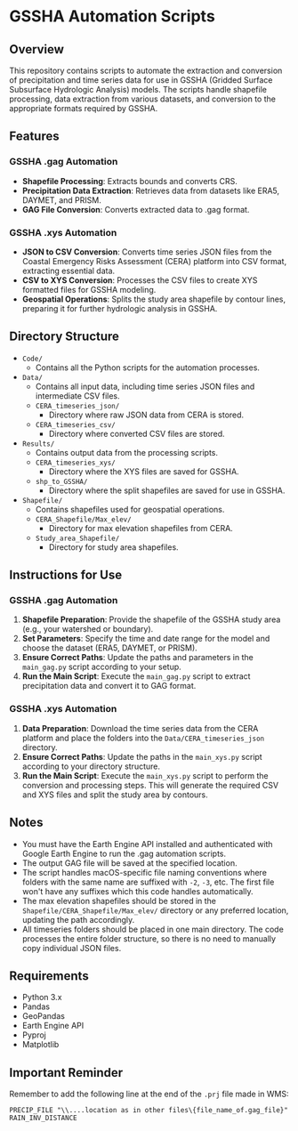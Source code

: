 # GSSHA Automation Scripts

## Overview

This repository contains scripts to automate the extraction and conversion of precipitation and time series data for use in GSSHA (Gridded Surface Subsurface Hydrologic Analysis) models. The scripts handle shapefile processing, data extraction from various datasets, and conversion to the appropriate formats required by GSSHA.

## Features

### GSSHA .gag Automation
- **Shapefile Processing**: Extracts bounds and converts CRS.
- **Precipitation Data Extraction**: Retrieves data from datasets like ERA5, DAYMET, and PRISM.
- **GAG File Conversion**: Converts extracted data to .gag format.

### GSSHA .xys Automation
- **JSON to CSV Conversion**: Converts time series JSON files from the Coastal Emergency Risks Assessment (CERA) platform into CSV format, extracting essential data.
- **CSV to XYS Conversion**: Processes the CSV files to create XYS formatted files for GSSHA modeling.
- **Geospatial Operations**: Splits the study area shapefile by contour lines, preparing it for further hydrologic analysis in GSSHA.

## Directory Structure

- `Code/`
  - Contains all the Python scripts for the automation processes.
- `Data/`
  - Contains all input data, including time series JSON files and intermediate CSV files.
  - `CERA_timeseries_json/`
    - Directory where raw JSON data from CERA is stored.
  - `CERA_timeseries_csv/`
    - Directory where converted CSV files are stored.
- `Results/`
  - Contains output data from the processing scripts.
  - `CERA_timeseries_xys/`
    - Directory where the XYS files are saved for GSSHA.
  - `shp_to_GSSHA/`
    - Directory where the split shapefiles are saved for use in GSSHA.
- `Shapefile/`
  - Contains shapefiles used for geospatial operations.
  - `CERA_Shapefile/Max_elev/`
    - Directory for max elevation shapefiles from CERA.
  - `Study_area_Shapefile/`
    - Directory for study area shapefiles.

## Instructions for Use

### GSSHA .gag Automation

1. **Shapefile Preparation**: Provide the shapefile of the GSSHA study area (e.g., your watershed or boundary).
2. **Set Parameters**: Specify the time and date range for the model and choose the dataset (ERA5, DAYMET, or PRISM).
3. **Ensure Correct Paths**: Update the paths and parameters in the `main_gag.py` script according to your setup.
4. **Run the Main Script**: Execute the `main_gag.py` script to extract precipitation data and convert it to GAG format.

### GSSHA .xys Automation

1. **Data Preparation**: Download the time series data from the CERA platform and place the folders into the `Data/CERA_timeseries_json` directory.
2. **Ensure Correct Paths**: Update the paths in the `main_xys.py` script according to your directory structure.
3. **Run the Main Script**: Execute the `main_xys.py` script to perform the conversion and processing steps. This will generate the required CSV and XYS files and split the study area by contours.

## Notes

- You must have the Earth Engine API installed and authenticated with Google Earth Engine to run the .gag automation scripts.
- The output GAG file will be saved at the specified location.
- The script handles macOS-specific file naming conventions where folders with the same name are suffixed with `-2`, `-3`, etc. The first file won't have any suffixes which this code handles automatically.
- The max elevation shapefiles should be stored in the `Shapefile/CERA_Shapefile/Max_elev/` directory or any preferred location, updating the path accordingly.
- All timeseries folders should be placed in one main directory. The code processes the entire folder structure, so there is no need to manually copy individual JSON files.

## Requirements

- Python 3.x
- Pandas
- GeoPandas
- Earth Engine API
- Pyproj
- Matplotlib

## Important Reminder

Remember to add the following line at the end of the `.prj` file made in WMS:

```
PRECIP_FILE "\\....location as in other files\{file_name_of.gag_file}"
RAIN_INV_DISTANCE
```

